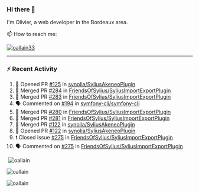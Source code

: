 ### Hi there 👋

I'm Olivier, a web developer in the Bordeaux area.

📫 How to reach me:

<p> <a href="https://twitter.com/oallain33" target="blank"><img src="https://img.shields.io/twitter/follow/oallain33?logo=twitter&style=for-the-badge" alt="oallain33" /></a> </p>

---

### :zap: Recent Activity

<!--START_SECTION:activity-->
1. 💪 Opened PR [#125](https://github.com/synolia/SyliusAkeneoPlugin/pull/125) in [synolia/SyliusAkeneoPlugin](https://github.com/synolia/SyliusAkeneoPlugin)
2. 🎉 Merged PR [#284](https://github.com/FriendsOfSylius/SyliusImportExportPlugin/pull/284) in [FriendsOfSylius/SyliusImportExportPlugin](https://github.com/FriendsOfSylius/SyliusImportExportPlugin)
3. 🎉 Merged PR [#283](https://github.com/FriendsOfSylius/SyliusImportExportPlugin/pull/283) in [FriendsOfSylius/SyliusImportExportPlugin](https://github.com/FriendsOfSylius/SyliusImportExportPlugin)
4. 🗣 Commented on [#194](https://github.com/symfony-cli/symfony-cli/issues/194) in [symfony-cli/symfony-cli](https://github.com/symfony-cli/symfony-cli)
5. 🎉 Merged PR [#280](https://github.com/FriendsOfSylius/SyliusImportExportPlugin/pull/280) in [FriendsOfSylius/SyliusImportExportPlugin](https://github.com/FriendsOfSylius/SyliusImportExportPlugin)
6. 🎉 Merged PR [#281](https://github.com/FriendsOfSylius/SyliusImportExportPlugin/pull/281) in [FriendsOfSylius/SyliusImportExportPlugin](https://github.com/FriendsOfSylius/SyliusImportExportPlugin)
7. 🎉 Merged PR [#122](https://github.com/synolia/SyliusAkeneoPlugin/pull/122) in [synolia/SyliusAkeneoPlugin](https://github.com/synolia/SyliusAkeneoPlugin)
8. 💪 Opened PR [#122](https://github.com/synolia/SyliusAkeneoPlugin/pull/122) in [synolia/SyliusAkeneoPlugin](https://github.com/synolia/SyliusAkeneoPlugin)
9. ❗️ Closed issue [#275](https://github.com/FriendsOfSylius/SyliusImportExportPlugin/issues/275) in [FriendsOfSylius/SyliusImportExportPlugin](https://github.com/FriendsOfSylius/SyliusImportExportPlugin)
10. 🗣 Commented on [#275](https://github.com/FriendsOfSylius/SyliusImportExportPlugin/issues/275) in [FriendsOfSylius/SyliusImportExportPlugin](https://github.com/FriendsOfSylius/SyliusImportExportPlugin)
<!--END_SECTION:activity-->

<p>&nbsp;<img align="center" src="https://github-readme-stats.vercel.app/api?username=oallain&show_icons=true&locale=en" alt="oallain" /></p>

<p><img align="center" src="https://github-readme-streak-stats.herokuapp.com/?user=oallain&" alt="oallain" /></p>

<p><img src="https://github-readme-stats.vercel.app/api/top-langs?username=oallain&show_icons=true&locale=en&layout=compact" alt="oallain" /></p>
